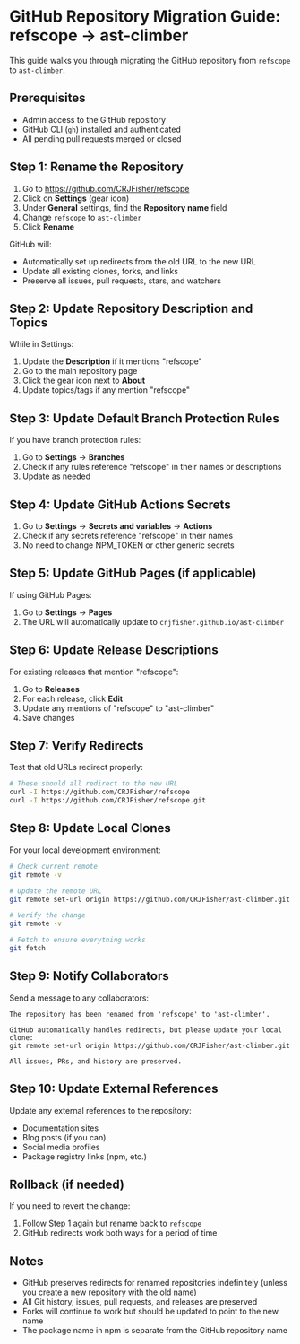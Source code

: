 # GitHub Repository Migration Guide: refscope → ast-climber

This guide walks you through migrating the GitHub repository from `refscope` to `ast-climber`.

## Prerequisites

- Admin access to the GitHub repository
- GitHub CLI (`gh`) installed and authenticated
- All pending pull requests merged or closed

## Step 1: Rename the Repository

1. Go to <https://github.com/CRJFisher/refscope>
2. Click on **Settings** (gear icon)
3. Under **General** settings, find the **Repository name** field
4. Change `refscope` to `ast-climber`
5. Click **Rename**

GitHub will:

- Automatically set up redirects from the old URL to the new URL
- Update all existing clones, forks, and links
- Preserve all issues, pull requests, stars, and watchers

## Step 2: Update Repository Description and Topics

While in Settings:

1. Update the **Description** if it mentions "refscope"
2. Go to the main repository page
3. Click the gear icon next to **About**
4. Update topics/tags if any mention "refscope"

## Step 3: Update Default Branch Protection Rules

If you have branch protection rules:

1. Go to **Settings** → **Branches**
2. Check if any rules reference "refscope" in their names or descriptions
3. Update as needed

## Step 4: Update GitHub Actions Secrets

1. Go to **Settings** → **Secrets and variables** → **Actions**
2. Check if any secrets reference "refscope" in their names
3. No need to change NPM_TOKEN or other generic secrets

## Step 5: Update GitHub Pages (if applicable)

If using GitHub Pages:

1. Go to **Settings** → **Pages**
2. The URL will automatically update to `crjfisher.github.io/ast-climber`

## Step 6: Update Release Descriptions

For existing releases that mention "refscope":

1. Go to **Releases**
2. For each release, click **Edit**
3. Update any mentions of "refscope" to "ast-climber"
4. Save changes

## Step 7: Verify Redirects

Test that old URLs redirect properly:

```bash
# These should all redirect to the new URL
curl -I https://github.com/CRJFisher/refscope
curl -I https://github.com/CRJFisher/refscope.git
```

## Step 8: Update Local Clones

For your local development environment:

```bash
# Check current remote
git remote -v

# Update the remote URL
git remote set-url origin https://github.com/CRJFisher/ast-climber.git

# Verify the change
git remote -v

# Fetch to ensure everything works
git fetch
```

## Step 9: Notify Collaborators

Send a message to any collaborators:

```
The repository has been renamed from 'refscope' to 'ast-climber'.

GitHub automatically handles redirects, but please update your local clone:
git remote set-url origin https://github.com/CRJFisher/ast-climber.git

All issues, PRs, and history are preserved.
```

## Step 10: Update External References

Update any external references to the repository:

- Documentation sites
- Blog posts (if you can)
- Social media profiles
- Package registry links (npm, etc.)

## Rollback (if needed)

If you need to revert the change:

1. Follow Step 1 again but rename back to `refscope`
2. GitHub redirects work both ways for a period of time

## Notes

- GitHub preserves redirects for renamed repositories indefinitely (unless you create a new repository with the old name)
- All Git history, issues, pull requests, and releases are preserved
- Forks will continue to work but should be updated to point to the new name
- The package name in npm is separate from the GitHub repository name
